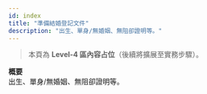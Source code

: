 ```yaml
---
id: index
title: "準備結婚登記文件"
description: "出生、單身/無婚姻、無阻卻證明等。"
---
```


> 本頁為 **Level-4 區內容占位**（後續將擴展至實務步驟）。

**概要**  
出生、單身/無婚姻、無阻卻證明等。
